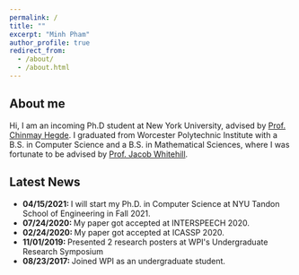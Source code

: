 ```yaml
---
permalink: /
title: ""
excerpt: "Minh Pham"
author_profile: true
redirect_from: 
  - /about/
  - /about.html
---
```


About me
------
Hi, I am an incoming Ph.D student at New York University, advised by <a href="https://chinmayhegde.github.io/">Prof. Chinmay Hegde</a>. I graduated from Worcester Polytechnic Institute with a B.S. in Computer Science and a B.S. in Mathematical Sciences, where I was fortunate to be advised by <a href="https://users.wpi.edu/~jrwhitehill/">Prof. Jacob Whitehill</a>.

Latest News
------
- <b>04/15/2021: </b> I will start my Ph.D. in Computer Science at NYU Tandon School of Engineering in Fall 2021.
- <b>07/24/2020: </b> My paper got accepted at INTERSPEECH 2020.
- <b>02/24/2020: </b> My paper got accepted at ICASSP 2020.
- <b>11/01/2019: </b> Presented 2 research posters at WPI's Undergraduate Research Symposium
- <b>08/23/2017: </b> Joined WPI as an undergraduate student.